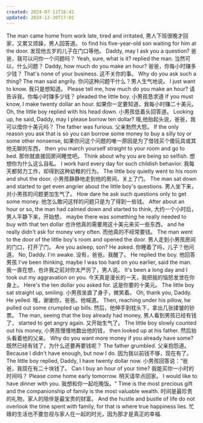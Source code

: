 ```yaml
---
created: 2024-07-11T16:41
updated: 2024-12-30T17:01
---
```

The man came home from work late, tired and irritated, 
男人下班很晚才回家，又累又烦躁，男人回答道。
to find his five-year-old son waiting for him at the door.
发现他五岁的儿子在门口等他。
Daddy, may I ask you a question? 
爸爸，我可以问你一个问题吗？
Yeah, sure, what is it? replied the man.
当然可以，什么问题？
Daddy, how much do you make an hour? 
爸爸，你每小时赚多少钱？
That's none of your business. 
这不关你的事。
Why do you ask such a thing? The man said angrily.
你问这种问题干什么？男人生气地说。
 I just want to know.
 我只是想知道。 
Please tell me, how much do you make an hour?
请告诉我，你每小时赚多少钱？
pleaded the little boy. 
小男孩恳求道
If you must know, I make twenty dollar an hour. 
如果你一定要知道，我每小时赚二十美元。
Oh, the little boy replied with his head down.
小男孩低着头回答道。
Looking up, he said, Daddy, may I please borrow ten dollar?
哦,他抬起头说，爸爸，我可以借你十美元吗？
The father was furious. 
父亲勃然大怒。
If the only reason you ask that is so you can borrow some money to buy a silly toy or some other nonsense, 
如果你问这个问题的唯一原因是为了借钱买个傻玩具或其他无聊的东西，
then you march yourself straight to your room and go to bed. 
那你就直接回房间睡觉吧。
Think about why you are being so selfish. 
想想你为什么这么自私。
I work hard every day for such childish behavior. 
我每天都努力工作，却得到这种幼稚的行为。
The little boy quietly went to his room and shut the door.
小男孩静静地走到他的房间，关上了门。
The man sat down and started to get even angrier about the little boy's questions.
男人坐下来，对小男孩的问题更加生气了。
How dare he ask such questions only to get some money. 
他怎么敢问这样的问题只是为了得到一些钱。
After about an hour or so, the man had calmed down and started to think, 
大约一个小时后，男人平静下来，开始想， 
maybe there was something he really needed to buy with that ten dollar
也许他真的需要用这十美元来买一些东西， 
and he really didn't ask for money very often.
而他真的不经常要钱。
The man went to the door of the little boy's room and opened the door. 
男人走到小男孩房间的门口，打开了门。
Are you asleep, son? He asked.
你睡着了吗，儿子？他问道。
No, Daddy. I'm awake. 
没有，爸爸。我醒了。
He replied the boy.
他回答男孩
I've been thinking, maybe I was too hard on you earlier, said the man.
我一直在想，也许我之前对你太严厉了，男人说。
It's been a long day and I took out my aggravation on you. 
今天真是漫长的一天，我把我的恼怒发泄在你身上。
Here's the ten dollar you asked for. 
这是你要的十美元。
The little boy sat straight up, smiling. 
小男孩坐直了身子，微笑着。
Oh, thank you, Daddy. He yelled. 
哦，谢谢你，爸爸。他喊道。
Then, reaching under his pillow, he pulled out some crumpled up bills.
然后，他伸手到枕头下，拿出几张揉皱的钞票。
The man, seeing that the boy already had money, 
男人看到男孩已经有钱了，
started to get angry again.
又开始生气了。
The little boy slowly counted out his money,
小男孩慢慢地数出他的钱，
then looked up at his father.
然后抬头看着他的父亲。
Why do you want more money if you already have some? 
既然已经有钱了，为什么还要再要钱呢？
The father grumbled. 
父亲抱怨道。
Because I didn't have enough, but now I do. 
因为我以前钱不够，现在有了。
The little boy replied, Daddy, I have twenty dollar now.
小男孩回答说：“爸爸，我现在有二十块钱了。
Can I buy an hour of your time? 
我能买你一小时的时间吗？
Please come home early tomorrow.
明天请早点回家。
I would like to have dinner with you. 
我想和你一起吃晚饭。"
Time is the most precious gift and the companionship of family is the most valuable wealth.
时间是最珍贵的礼物，家人的陪伴是最宝贵的财富。
And the hustle and bustle of life do not overlook the time spent with family,
for that is where true happiness lies.
忙碌的生活也不要忽视与家人在一起的时光，因为那才是真正的幸福.